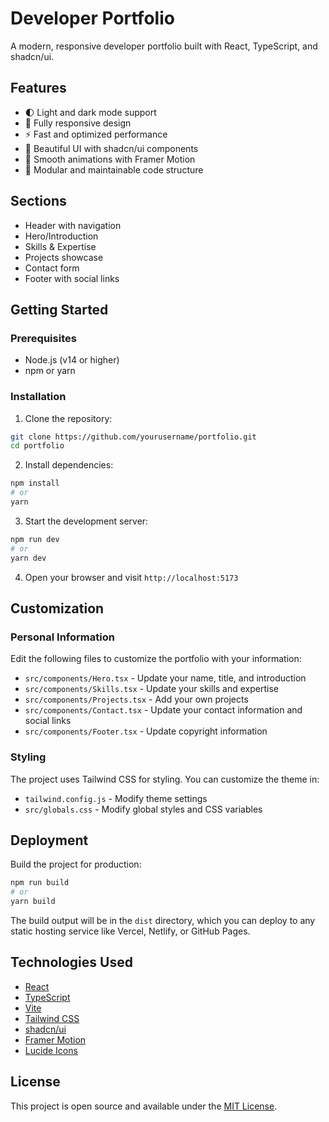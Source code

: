 # Developer Portfolio

A modern, responsive developer portfolio built with React, TypeScript, and shadcn/ui.

## Features

- 🌓 Light and dark mode support
- 📱 Fully responsive design
- ⚡ Fast and optimized performance
- 🎨 Beautiful UI with shadcn/ui components
- 🔄 Smooth animations with Framer Motion
- 🧩 Modular and maintainable code structure

## Sections

- Header with navigation
- Hero/Introduction
- Skills & Expertise
- Projects showcase
- Contact form
- Footer with social links

## Getting Started

### Prerequisites

- Node.js (v14 or higher)
- npm or yarn

### Installation

1. Clone the repository:
```bash
git clone https://github.com/yourusername/portfolio.git
cd portfolio
```

2. Install dependencies:
```bash
npm install
# or
yarn
```

3. Start the development server:
```bash
npm run dev
# or
yarn dev
```

4. Open your browser and visit `http://localhost:5173`

## Customization

### Personal Information

Edit the following files to customize the portfolio with your information:

- `src/components/Hero.tsx` - Update your name, title, and introduction
- `src/components/Skills.tsx` - Update your skills and expertise
- `src/components/Projects.tsx` - Add your own projects
- `src/components/Contact.tsx` - Update your contact information and social links
- `src/components/Footer.tsx` - Update copyright information

### Styling

The project uses Tailwind CSS for styling. You can customize the theme in:

- `tailwind.config.js` - Modify theme settings
- `src/globals.css` - Modify global styles and CSS variables

## Deployment

Build the project for production:

```bash
npm run build
# or
yarn build
```

The build output will be in the `dist` directory, which you can deploy to any static hosting service like Vercel, Netlify, or GitHub Pages.

## Technologies Used

- [React](https://reactjs.org/)
- [TypeScript](https://www.typescriptlang.org/)
- [Vite](https://vitejs.dev/)
- [Tailwind CSS](https://tailwindcss.com/)
- [shadcn/ui](https://ui.shadcn.com/)
- [Framer Motion](https://www.framer.com/motion/)
- [Lucide Icons](https://lucide.dev/)

## License

This project is open source and available under the [MIT License](LICENSE).